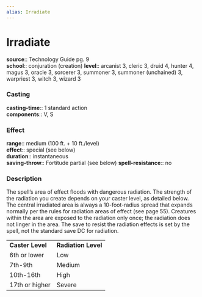 ```yaml
---
alias: Irradiate
---
```


# Irradiate 

**source**:: Technology Guide pg. 9  
**school**:: conjuration (creation)
**level**:: arcanist 3, cleric 3, druid 4, hunter 4, magus 3, oracle 3, sorcerer 3, summoner 3, summoner (unchained) 3, warpriest 3, witch 3, wizard 3

### Casting 

**casting-time**:: 1 standard action  
**components**:: V, S

### Effect 

**range**:: medium (100 ft. + 10 ft./level)  
**effect**:: special (see below)  
**duration**:: instantaneous  
**saving-throw**:: Fortitude partial (see below)
**spell-resistance**:: no

### Description 

The spell’s area of effect floods with dangerous radiation. The strength of the radiation you create depends on your caster level, as detailed below. The central irradiated area is always a 10-foot-radius spread that expands normally per the rules for radiation areas of effect (see page 55). Creatures within the area are exposed to the radiation only once; the radiation does not linger in the area. The save to resist the radiation effects is set by the spell, not the standard save DC for radiation.  
  

|                  |                     |
|------------------|---------------------|
| **Caster Level** | **Radiation Level** |
| 6th or lower     | Low                 |
| 7th-9th          | Medium              |
| 10th-16th        | High                |
| 17th or higher   | Severe              |
